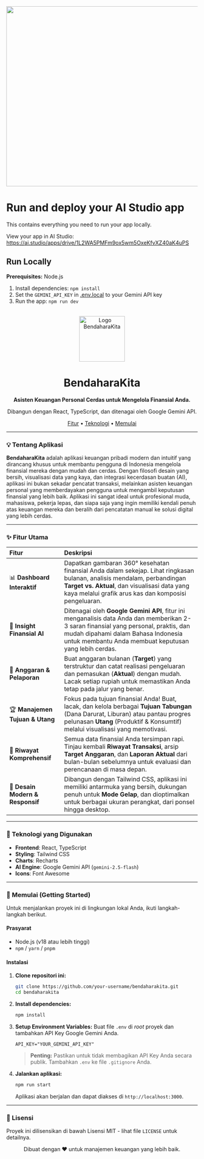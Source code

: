 <div align="center">
<img width="1200" height="475" alt="GHBanner" src="https://github.com/user-attachments/assets/0aa67016-6eaf-458a-adb2-6e31a0763ed6" />
</div>

# Run and deploy your AI Studio app

This contains everything you need to run your app locally.

View your app in AI Studio: https://ai.studio/apps/drive/1L2WA5PMFm9ox5wm5OxeKfvXZ40aK4uPS

## Run Locally

**Prerequisites:**  Node.js


1. Install dependencies:
   `npm install`
2. Set the `GEMINI_API_KEY` in [.env.local](.env.local) to your Gemini API key
3. Run the app:
   `npm run dev`

<div align="center">
  <br />
  <!-- Ganti URL ini dengan URL logo aplikasi Anda -->
  <img src="https://i.imgur.com/your-logo-image-url.png" alt="Logo BendaharaKita" width="120">
  <h1 align="center">BendaharaKita</h1>
  <p align="center">
    <strong>Asisten Keuangan Personal Cerdas untuk Mengelola Finansial Anda.</strong>
  </p>
  <p align="center">
    Dibangun dengan React, TypeScript, dan ditenagai oleh Google Gemini API.
  </p>
  <p align="center">
    <a href="#fitur-utama">Fitur</a> •
    <a href="#teknologi-yang-digunakan">Teknologi</a> •
    <a href="#memulai">Memulai</a>
  </p>
</div>

---

### 💡 Tentang Aplikasi

**BendaharaKita** adalah aplikasi keuangan pribadi modern dan intuitif yang dirancang khusus untuk membantu pengguna di Indonesia mengelola finansial mereka dengan mudah dan cerdas. Dengan filosofi desain yang bersih, visualisasi data yang kaya, dan integrasi kecerdasan buatan (AI), aplikasi ini bukan sekadar pencatat transaksi, melainkan asisten keuangan personal yang memberdayakan pengguna untuk mengambil keputusan finansial yang lebih baik. Aplikasi ini sangat ideal untuk profesional muda, mahasiswa, pekerja lepas, dan siapa saja yang ingin memiliki kendali penuh atas keuangan mereka dan beralih dari pencatatan manual ke solusi digital yang lebih cerdas.

---

### ✨ Fitur Utama

| Fitur | Deskripsi |
| :--- | :--- |
| 📊 **Dashboard Interaktif** | Dapatkan gambaran 360° kesehatan finansial Anda dalam sekejap. Lihat ringkasan bulanan, analisis mendalam, perbandingan **Target vs. Aktual**, dan visualisasi data yang kaya melalui grafik arus kas dan komposisi pengeluaran. |
| 🤖 **Insight Finansial AI** | Ditenagai oleh **Google Gemini API**, fitur ini menganalisis data Anda dan memberikan 2-3 saran finansial yang personal, praktis, dan mudah dipahami dalam Bahasa Indonesia untuk membantu Anda membuat keputusan yang lebih cerdas. |
| 🎯 **Anggaran & Pelaporan** | Buat anggaran bulanan (**Target**) yang terstruktur dan catat realisasi pengeluaran dan pemasukan (**Aktual**) dengan mudah. Lacak setiap rupiah untuk memastikan Anda tetap pada jalur yang benar. |
| 🏆 **Manajemen Tujuan & Utang** | Fokus pada tujuan finansial Anda! Buat, lacak, dan kelola berbagai **Tujuan Tabungan** (Dana Darurat, Liburan) atau pantau progres pelunasan **Utang** (Produktif & Konsumtif) melalui visualisasi yang memotivasi. |
| 📜 **Riwayat Komprehensif** | Semua data finansial Anda tersimpan rapi. Tinjau kembali **Riwayat Transaksi**, arsip **Target Anggaran**, dan **Laporan Aktual** dari bulan-bulan sebelumnya untuk evaluasi dan perencanaan di masa depan. |
| 📱 **Desain Modern & Responsif** | Dibangun dengan Tailwind CSS, aplikasi ini memiliki antarmuka yang bersih, dukungan penuh untuk **Mode Gelap**, dan dioptimalkan untuk berbagai ukuran perangkat, dari ponsel hingga desktop. |

---

### 🚀 Teknologi yang Digunakan

*   **Frontend**: React, TypeScript
*   **Styling**: Tailwind CSS
*   **Charts**: Recharts
*   **AI Engine**: Google Gemini API (`gemini-2.5-flash`)
*   **Icons**: Font Awesome

---

### 🔧 Memulai (Getting Started)

Untuk menjalankan proyek ini di lingkungan lokal Anda, ikuti langkah-langkah berikut.

#### Prasyarat

*   Node.js (v18 atau lebih tinggi)
*   `npm` / `yarn` / `pnpm`

#### Instalasi

1.  **Clone repositori ini:**
    ```bash
    git clone https://github.com/your-username/bendaharakita.git
    cd bendaharakita
    ```

2.  **Install dependencies:**
    ```bash
    npm install
    ```

3.  **Setup Environment Variables:**
    Buat file `.env` di *root* proyek dan tambahkan API Key Google Gemini Anda.
    ```env
    API_KEY="YOUR_GEMINI_API_KEY"
    ```
    > **Penting:** Pastikan untuk tidak membagikan API Key Anda secara publik. Tambahkan `.env` ke file `.gitignore` Anda.

4.  **Jalankan aplikasi:**
    ```bash
    npm run start
    ```
    Aplikasi akan berjalan dan dapat diakses di `http://localhost:3000`.

---

### 📄 Lisensi

Proyek ini dilisensikan di bawah Lisensi MIT - lihat file `LICENSE` untuk detailnya.

<div align="center">
Dibuat dengan ❤️ untuk manajemen keuangan yang lebih baik.
</div>
